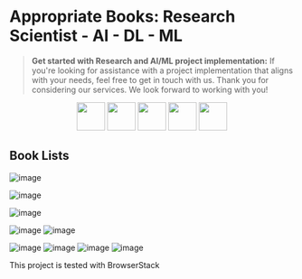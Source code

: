 # Appropriate Books: Research Scientist - AI - DL - ML 

> **Get started with Research and AI/ML project implementation:** If you're looking for assistance with a project implementation that aligns with your needs, feel free to get in touch with us. Thank you for considering our services. We look forward to working with you!
<div align="center">
  <div class="container">
    <p>
      <a href="https://www.upwork.com/freelancers/~0133ac6de5164b1608" target="_blank" rel="noreferrer"><img src="https://github.com/aaaastark/aaaastark/assets/74346775/eaf5e263-6c17-4cb1-9b24-8de99a91993f" width="50" height="50" /></a> 
      <a href="https://www.linkedin.com/in/a-a-a-a-stark-69696617b" target="_blank" rel="noreferrer"><img src="https://github.com/aaaastark/aaaastark/assets/74346775/983ac4d6-f763-4d9c-89ff-c1a4877f992f" width="50" height="50" /></a>
      <a href="mailto:4444stark@gmail.com" target="_blank" rel="noreferrer"><img src="https://github.com/aaaastark/aaaastark/assets/74346775/99ca1686-799a-4019-944a-1c134302ad87" width="50" height="50" /></a> 
      <a href="http://www.instagram.com/aaaa.stark" target="_blank" rel="noreferrer"><img src="https://github.com/aaaastark/aaaastark/assets/74346775/d5b39df8-4a76-454d-8ca6-3f4fb855cf92" width="50" height="50" /></a> 
      <a href="https://www.youtube.com/channel/UCgPu2X7ehI4h6DsVM8zEz8A" target="_blank" rel="noreferrer"><img src="https://github.com/aaaastark/aaaastark/assets/74346775/1583136a-941c-4bc0-bc86-3a91ced7a2d0" width="50" height="50" /></a> 
   </p>
  </div>
</div>


## Book Lists

![image](https://user-images.githubusercontent.com/74346775/150431744-12d89a5c-abe5-4d6d-ab17-3d6be41ce8e6.png)

![image](https://user-images.githubusercontent.com/74346775/150431808-91138d53-4512-4b6e-8995-f8eb14955a51.png)

![image](https://user-images.githubusercontent.com/74346775/150431892-e900fe9e-3bfa-4b6a-b9a7-3e8029112116.png)

![image](https://user-images.githubusercontent.com/74346775/150431947-668d77f7-0946-474b-b7bc-912aa2065400.png)
![image](https://user-images.githubusercontent.com/74346775/151635784-5007afec-12a4-4850-a577-e2c0fd641516.png)

![image](https://user-images.githubusercontent.com/74346775/150432021-5abfbd2b-fdb0-46b0-a9e7-642b932f01eb.png)
![image](https://user-images.githubusercontent.com/74346775/150432052-ad9f4d23-7553-4c22-adfc-2bb99d676db8.png)
![image](https://user-images.githubusercontent.com/74346775/150432275-a6f0fe77-b402-44ed-8800-98c617e98359.png)
![image](https://user-images.githubusercontent.com/74346775/151635715-5dfc7850-d06f-4965-becb-bf739bf34a65.png)

This project is tested with BrowserStack
